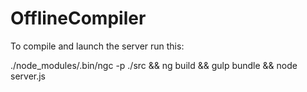 # OfflineCompiler

To compile and launch the server run this:

./node_modules/.bin/ngc -p ./src && ng build && gulp bundle && node server.js


